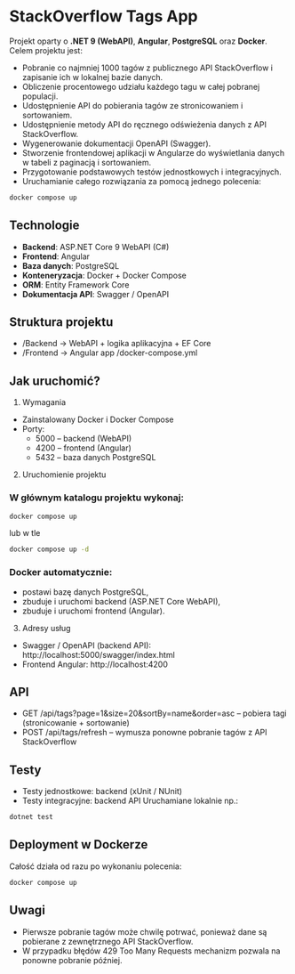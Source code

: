 # StackOverflow Tags App

Projekt oparty o **.NET 9 (WebAPI)**, **Angular**, **PostgreSQL** oraz **Docker**.  
Celem projektu jest:
- Pobranie co najmniej 1000 tagów z publicznego API StackOverflow i zapisanie ich w lokalnej bazie danych.
- Obliczenie procentowego udziału każdego tagu w całej pobranej populacji.
- Udostępnienie API do pobierania tagów ze stronicowaniem i sortowaniem.
- Udostępnienie metody API do ręcznego odświeżenia danych z API StackOverflow.
- Wygenerowanie dokumentacji OpenAPI (Swagger).
- Stworzenie frontendowej aplikacji w Angularze do wyświetlania danych w tabeli z paginacją i sortowaniem.
- Przygotowanie podstawowych testów jednostkowych i integracyjnych.
- Uruchamianie całego rozwiązania za pomocą jednego polecenia:  
```bash
docker compose up
```

## Technologie
- **Backend**: ASP.NET Core 9 WebAPI (C#)
- **Frontend**: Angular
- **Baza danych**: PostgreSQL
- **Konteneryzacja**: Docker + Docker Compose
- **ORM**: Entity Framework Core
- **Dokumentacja API**: Swagger / OpenAPI

## Struktura projektu
- /Backend      -> WebAPI + logika aplikacyjna + EF Core
- /Frontend     -> Angular app
/docker-compose.yml

## Jak uruchomić?
1. Wymagania
- Zainstalowany Docker i Docker Compose
- Porty:
    - 5000 – backend (WebAPI)
    - 4200 – frontend (Angular)
    - 5432 – baza danych PostgreSQL

2. Uruchomienie projektu
### W głównym katalogu projektu wykonaj:
```bash
docker compose up
```
lub w tle
```bash
docker compose up -d
```
### Docker automatycznie:
- postawi bazę danych PostgreSQL,
- zbuduje i uruchomi backend (ASP.NET Core WebAPI),
- zbuduje i uruchomi frontend (Angular).

3. Adresy usług
- Swagger / OpenAPI (backend API): http://localhost:5000/swagger/index.html
- Frontend Angular: http://localhost:4200

## API
- GET /api/tags?page=1&size=20&sortBy=name&order=asc – pobiera tagi (stronicowanie + sortowanie)
- POST /api/tags/refresh – wymusza ponowne pobranie tagów z API StackOverflow

## Testy
- Testy jednostkowe: backend (xUnit / NUnit)
- Testy integracyjne: backend API
Uruchamiane lokalnie np.:
```bash
dotnet test
```

## Deployment w Dockerze
Całość działa od razu po wykonaniu polecenia:
```bash
docker compose up
```

## Uwagi
- Pierwsze pobranie tagów może chwilę potrwać, ponieważ dane są pobierane z zewnętrznego API StackOverflow.
- W przypadku błędów 429 Too Many Requests mechanizm pozwala na ponowne pobranie później.